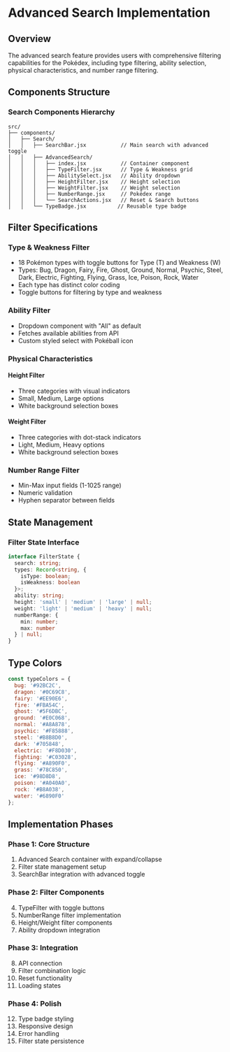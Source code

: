 # Advanced Search Implementation

## Overview
The advanced search feature provides users with comprehensive filtering capabilities for the Pokédex, including type filtering, ability selection, physical characteristics, and number range filtering.

## Components Structure

### Search Components Hierarchy
```
src/
├── components/
│   ├── Search/
│   │   ├── SearchBar.jsx           // Main search with advanced toggle
│   │   ├── AdvancedSearch/
│   │   │   ├── index.jsx           // Container component
│   │   │   ├── TypeFilter.jsx      // Type & Weakness grid
│   │   │   ├── AbilitySelect.jsx   // Ability dropdown
│   │   │   ├── HeightFilter.jsx    // Height selection
│   │   │   ├── WeightFilter.jsx    // Weight selection
│   │   │   ├── NumberRange.jsx     // Pokédex range
│   │   │   └── SearchActions.jsx   // Reset & Search buttons
│   │   └── TypeBadge.jsx          // Reusable type badge
```

## Filter Specifications

### Type & Weakness Filter
- 18 Pokémon types with toggle buttons for Type (T) and Weakness (W)
- Types: Bug, Dragon, Fairy, Fire, Ghost, Ground, Normal, Psychic, Steel, Dark, Electric, Fighting, Flying, Grass, Ice, Poison, Rock, Water
- Each type has distinct color coding
- Toggle buttons for filtering by type and weakness

### Ability Filter
- Dropdown component with "All" as default
- Fetches available abilities from API
- Custom styled select with Pokéball icon

### Physical Characteristics
#### Height Filter
- Three categories with visual indicators
- Small, Medium, Large options
- White background selection boxes

#### Weight Filter
- Three categories with dot-stack indicators
- Light, Medium, Heavy options
- White background selection boxes

### Number Range Filter
- Min-Max input fields (1-1025 range)
- Numeric validation
- Hyphen separator between fields

## State Management

### Filter State Interface
```typescript
interface FilterState {
  search: string;
  types: Record<string, { 
    isType: boolean; 
    isWeakness: boolean 
  }>;
  ability: string;
  height: 'small' | 'medium' | 'large' | null;
  weight: 'light' | 'medium' | 'heavy' | null;
  numberRange: { 
    min: number; 
    max: number 
  } | null;
}
```

## Type Colors
```javascript
const typeColors = {
  bug: '#92BC2C',
  dragon: '#0C69C8',
  fairy: '#EE90E6',
  fire: '#FBA54C',
  ghost: '#5F6DBC',
  ground: '#E0C068',
  normal: '#A8A878',
  psychic: '#F85888',
  steel: '#B8B8D0',
  dark: '#705848',
  electric: '#F8D030',
  fighting: '#C03028',
  flying: '#A890F0',
  grass: '#78C850',
  ice: '#98D8D8',
  poison: '#A040A0',
  rock: '#B8A038',
  water: '#6890F0'
};
```

## Implementation Phases

### Phase 1: Core Structure
1. Advanced Search container with expand/collapse
2. Filter state management setup
3. SearchBar integration with advanced toggle

### Phase 2: Filter Components
4. TypeFilter with toggle buttons
5. NumberRange filter implementation
6. Height/Weight filter components
7. Ability dropdown integration

### Phase 3: Integration
8. API connection
9. Filter combination logic
10. Reset functionality
11. Loading states

### Phase 4: Polish
12. Type badge styling
13. Responsive design
14. Error handling
15. Filter state persistence 